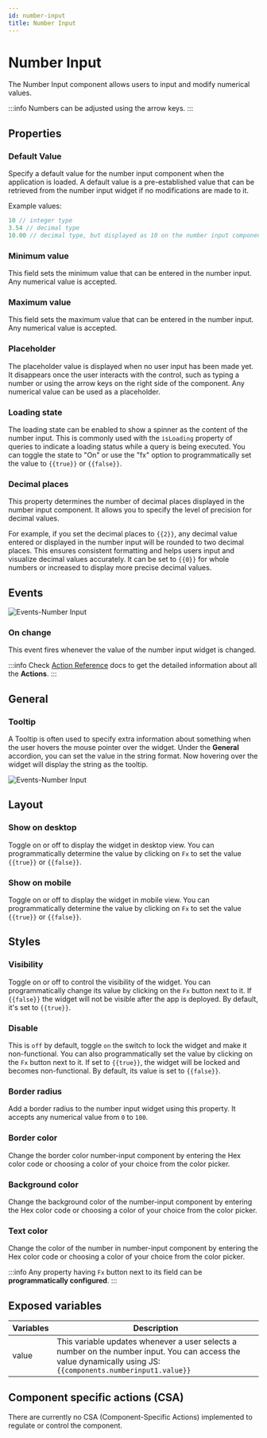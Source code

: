 ```yaml
---
id: number-input
title: Number Input
---
```

# Number Input

The Number Input component allows users to input and modify numerical values.

:::info
Numbers can be adjusted using the arrow keys.
:::

## Properties

### Default Value

Specify a default value for the number input component when the application is loaded. A default value is a pre-established value that can be retrieved from the number input widget if no modifications are made to it.

Example values:

```js
10 // integer type
3.54 // decimal type
10.00 // decimal type, but displayed as 10 on the number input component
```

### Minimum value

This field sets the minimum value that can be entered in the number input. Any numerical value is accepted.

### Maximum value

This field sets the maximum value that can be entered in the number input. Any numerical value is accepted.

### Placeholder

The placeholder value is displayed when no user input has been made yet. It disappears once the user interacts with the control, such as typing a number or using the arrow keys on the right side of the component. Any numerical value can be used as a placeholder.

### Loading state

The loading state can be enabled to show a spinner as the content of the number input. This is commonly used with the `isLoading` property of queries to indicate a loading status while a query is being executed. You can toggle the state to "On" or use the "fx" option to programmatically set the value to `{{true}}` or `{{false}}`.

### Decimal places

This property determines the number of decimal places displayed in the number input component. It allows you to specify the level of precision for decimal values.

For example, if you set the decimal places to `{{2}}`, any decimal value entered or displayed in the number input will be rounded to two decimal places. This ensures consistent formatting and helps users input and visualize decimal values accurately. It can be set to `{{0}}` for whole numbers or increased to display more precise decimal values.

## Events

<div style={{textAlign: 'center'}}>

<img className="screenshot-full" src="/img/widgets/number-input/event.png" alt="Events-Number Input" />

</div>

### On change
This event fires whenever the value of the number input widget is changed.

:::info
Check [Action Reference](/docs/category/actions-reference) docs to get the detailed information about all the **Actions**.
:::

## General
### Tooltip

A Tooltip is often used to specify extra information about something when the user hovers the mouse pointer over the widget. Under the <b>General</b> accordion, you can set the value in the string format. Now hovering over the widget will display the string as the tooltip.

<div style={{textAlign: 'center'}}>

<img className="screenshot-full" src="/img/tooltip.png" alt="Events-Number Input" />

</div>

## Layout

### Show on desktop

Toggle on or off to display the widget in desktop view. You can programmatically determine the value by clicking on `Fx` to set the value `{{true}}` or `{{false}}`.
### Show on mobile

Toggle on or off to display the widget in mobile view. You can programmatically determine the value by clicking on `Fx` to set the value `{{true}}` or `{{false}}`.

## Styles

### Visibility

Toggle on or off to control the visibility of the widget. You can programmatically change its value by clicking on the `Fx` button next to it. If `{{false}}` the widget will not be visible after the app is deployed. By default, it's set to `{{true}}`.

### Disable

This is `off` by default, toggle `on` the switch to lock the widget and make it non-functional. You can also programmatically set the value by clicking on the `Fx` button next to it. If set to `{{true}}`, the widget will be locked and becomes non-functional. By default, its value is set to `{{false}}`.

### Border radius

Add a border radius to the number input widget using this property. It accepts any numerical value from `0` to `100`.

### Border color

Change the border color number-input component by entering the Hex color code or choosing a color of your choice from the color picker.

### Background color

Change the background color of the number-input component by entering the Hex color code or choosing a color of your choice from the color picker.

### Text color

Change the color of the number in number-input component by entering the Hex color code or choosing a color of your choice from the color picker. 

:::info
Any property having `Fx` button next to its field can be **programmatically configured**.
:::

## Exposed variables

| Variables    | Description |
| ----------- | ----------- |
| value | This variable updates whenever a user selects a number on the number input. You can access the value dynamically using JS: `{{components.numberinput1.value}}`|

## Component specific actions (CSA)

There are currently no CSA (Component-Specific Actions) implemented to regulate or control the component.
